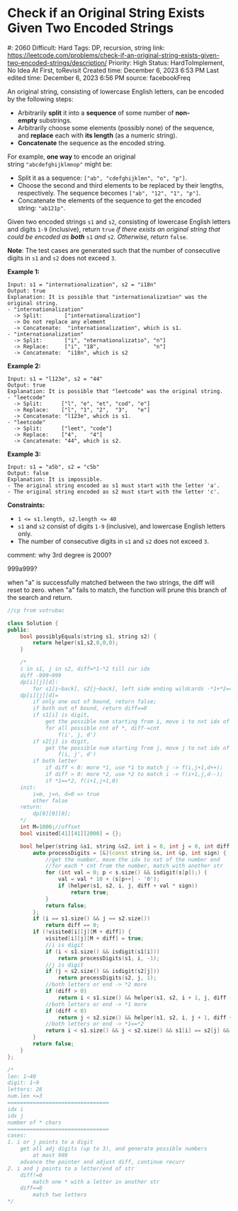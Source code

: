 # Check if an Original String Exists Given Two Encoded Strings

#: 2060
Difficult: Hard
Tags: DP, recursion, string
link: https://leetcode.com/problems/check-if-an-original-string-exists-given-two-encoded-strings/description/
Priority: High
Status: HardToImplement, No Idea At First, toRevisit
Created time: December 6, 2023 6:53 PM
Last edited time: December 6, 2023 6:56 PM
source: facebookFreq

An original string, consisting of lowercase English letters, can be encoded by the following steps:

- Arbitrarily **split** it into a **sequence** of some number of **non-empty** substrings.
- Arbitrarily choose some elements (possibly none) of the sequence, and **replace** each with **its length** (as a numeric string).
- **Concatenate** the sequence as the encoded string.

For example, **one way** to encode an original string `"abcdefghijklmnop"` might be:

- Split it as a sequence: `["ab", "cdefghijklmn", "o", "p"]`.
- Choose the second and third elements to be replaced by their lengths, respectively. The sequence becomes `["ab", "12", "1", "p"]`.
- Concatenate the elements of the sequence to get the encoded string: `"ab121p"`.

Given two encoded strings `s1` and `s2`, consisting of lowercase English letters and digits `1-9` (inclusive), return `true` *if there exists an original string that could be encoded as **both*** `s1` *and* `s2`*. Otherwise, return* `false`.

**Note**: The test cases are generated such that the number of consecutive digits in `s1` and `s2` does not exceed `3`.

**Example 1:**

```
Input: s1 = "internationalization", s2 = "i18n"
Output: true
Explanation: It is possible that "internationalization" was the original string.
- "internationalization"
  -> Split:       ["internationalization"]
  -> Do not replace any element
  -> Concatenate:  "internationalization", which is s1.
- "internationalization"
  -> Split:       ["i", "nternationalizatio", "n"]
  -> Replace:     ["i", "18",                 "n"]
  -> Concatenate:  "i18n", which is s2

```

**Example 2:**

```
Input: s1 = "l123e", s2 = "44"
Output: true
Explanation: It is possible that "leetcode" was the original string.
- "leetcode"
  -> Split:      ["l", "e", "et", "cod", "e"]
  -> Replace:    ["l", "1", "2",  "3",   "e"]
  -> Concatenate: "l123e", which is s1.
- "leetcode"
  -> Split:      ["leet", "code"]
  -> Replace:    ["4",    "4"]
  -> Concatenate: "44", which is s2.

```

**Example 3:**

```
Input: s1 = "a5b", s2 = "c5b"
Output: false
Explanation: It is impossible.
- The original string encoded as s1 must start with the letter 'a'.
- The original string encoded as s2 must start with the letter 'c'.

```

**Constraints:**

- `1 <= s1.length, s2.length <= 40`
- `s1` and `s2` consist of digits `1-9` (inclusive), and lowercase English letters only.
- The number of consecutive digits in `s1` and `s2` does not exceed `3`.

comment: why 3rd degree is 2000?

999a999?

when "a" is successfully matched between the two strings, the diff will reset to zero.
when "a" fails to match, the function will prune this branch of the search and return.

```cpp
//cp from votrubac

class Solution {
public:
    bool possiblyEquals(string s1, string s2) {
        return helper(s1,s2,0,0,0);
    }

    /*
    i in s1, j in s2, diff=*1-*2 till cur idx
    diff -999~999
    dp[i][j][d]:
        for s1[i~back], s2[j~back], left side ending wildcards -*1+*2==d, if possible equal or not
    dp[i][j][d]=
        if only one out of bound, return false;
        if both out of bound, return diff==0
        if s1[i] is digit, 
            get the possible num starting from i, move i to nxt idx of ending of num
            for all possible cnt of *, diff-=cnt
                f(i', j, d')
        if s2[j] is digit, 
            get the possible num starting from j, move j to nxt idx of ending of num
                f(i, j', d')
        if both letter
            if diff < 0: more *1, use *1 to match j -> f(i,j+1,d++);
            if diff > 0: more *2, use *2 to match i -> f(i+1,j,d--);
            if *1==*2, f(i+1,j+1,0)
    init:
        i=m, j=n, d=0 => true
        other false
    return:
        dp[0][0][0];
    */
    int M=1000;//offset
    bool visited[41][41][2000] = {};

    bool helper(string &s1, string &s2, int i = 0, int j = 0, int diff = 0) {
        auto processDigits = [&](const string &s, int &p, int sign) {
            //get the number, move the idx to nxt of the number end
            //for each * cnt from the number, match with another str
            for (int val = 0; p < s.size() && isdigit(s[p]);) {
                val = val * 10 + (s[p++] - '0');
                if (helper(s1, s2, i, j, diff + val * sign))
                    return true;
            }
            return false;
        };
        if (i == s1.size() && j == s2.size())
            return diff == 0;
        if (!visited[i][j][M + diff]) {
            visited[i][j][M + diff] = true;
            //i is digit
            if (i < s1.size() && isdigit(s1[i]))
                return processDigits(s1, i, -1);
            //j is digit
            if (j < s2.size() && isdigit(s2[j]))
                return processDigits(s2, j, 1);
            //both letters or end -> *2 more
            if (diff > 0)
                return i < s1.size() && helper(s1, s2, i + 1, j, diff - 1);
            //both letters or end -> *1 more
            if (diff < 0)
                return j < s2.size() && helper(s1, s2, i, j + 1, diff + 1);
            //both letters or end -> *1==*2
            return i < s1.size() && j < s2.size() && s1[i] == s2[j] && helper(s1, s2, i + 1, j + 1, 0);
        }
        return false;
    }   
};

/*
len: 1~40
digit: 1~9
letters: 26
num.len <=3
================================
idx i
idx j
number of * chars
================================
cases:
1. i or j points to a digit
    get all adj digits (up to 3), and generate possible numbers
        at most 999
    advance the pointer and adjust diff, continue recurr
2. i and j points to a letter/end of str
    diff!=0
        match one * with a letter in another str
    diff==0
        match two letters
*/
```